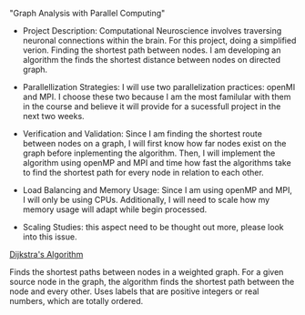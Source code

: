 "Graph Analysis with Parallel Computing"

- Project Description: Computational Neuroscience involves traversing neuronal connections within the brain. For this project, doing a simplified verion. Finding the shortest path between nodes. I am developing an algorithm the finds the shortest distance between nodes on  directed graph. 

- Parallellization Strategies: I will use two parallelization practices: openMI and MPI. I choose these two because I am the most familular with them in the course and believe it will provide for a sucessfull project in the next two weeks.

- Verification and Validation: Since I am finding the shortest route between nodes on a graph, I will first know how far nodes exist on the graph before inplementing the algorithm. Then, I will implement the algorithm using openMP and MPI and time how fast the algorithms take to find the shortest path for every node in relation to each other.

- Load Balancing and Memory Usage: Since I am using openMP and MPI, I will only be using CPUs. Additionally, I will need to scale how my memory usage will adapt while begin processed.

- Scaling Studies: this aspect need to be thought out more, please look into this issue.


[Dijkstra's Algorithm](https://en.wikipedia.org/wiki/Dijkstra%27s_algorithm)

  Finds the shortest paths between nodes in a weighted graph. For a given source node in the graph, the algorithm finds the shortest path between the node and every other. Uses labels that are positive integers or real numbers, which are totally ordered.
